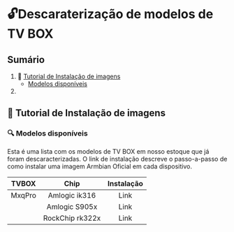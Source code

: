 # 🔓​ Descaraterização de modelos de TV BOX
## Sumário
1. ​📝 ​[Tutorial de Instalação de imagens](##Tutorial-de-Instalação-de-imagens)
   - [Modelos disponíveis](###Modelos-Disponíveis)
3. 
## ​📝​ Tutorial de Instalação de imagens
### 🔍 ​​Modelos disponíveis
Esta é uma lista com os modelos de TV BOX em nosso estoque que já foram descaracterizadas. O link de instalação descreve o passo-a-passo de como instalar uma imagem Armbian Oficial em cada dispositivo.

| TVBOX | Chip | Instalação |
| :---: | :---: | :---: |
| MxqPro | Amlogic ik316 | Link |
| | Amlogic S905x | Link |
| | RockChip rk322x | Link |
